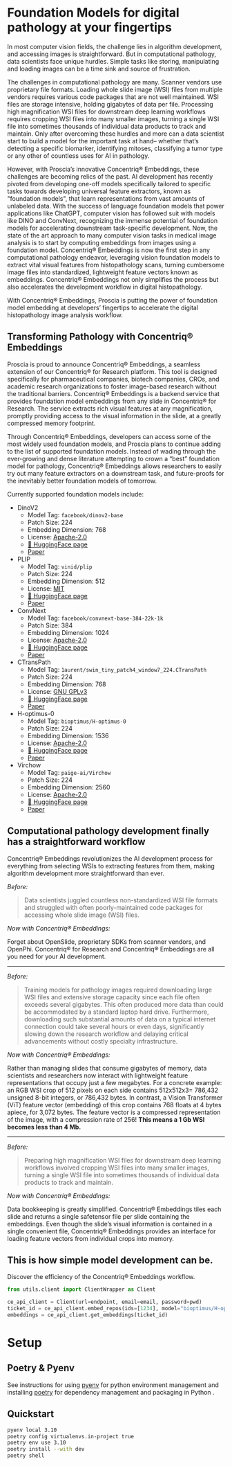 # Foundation Models for digital pathology at your fingertips

In most computer vision fields, the challenge lies in algorithm development, and accessing images is straightforward. But in computational pathology, data scientists face unique hurdles. Simple tasks like storing, manipulating and loading images can be a time sink and source of frustration.

The challenges in computational pathology are many. Scanner vendors use proprietary file formats. Loading whole slide image (WSI) files from multiple vendors requires various code packages that are not well maintained. WSI files are storage intensive, holding gigabytes of data per file. Processing high magnification WSI files for downstream deep learning workflows requires cropping WSI files into many smaller images, turning a single WSI file into sometimes thousands of individual data products to track and maintain. Only after overcoming these hurdles and more can a data scientist start to build a model for the important task at hand– whether that’s detecting a specific biomarker, identifying mitoses, classifying a tumor type or any other of countless uses for AI in pathology.

However, with Proscia’s innovative Concentriq® Embeddings, these challenges are becoming relics of the past. AI development has recently pivoted from developing one-off models specifically tailored to specific tasks towards developing universal feature extractors, known as "foundation models", that learn representations from vast amounts of unlabeled data. With the success of language foundation models that power applications like ChatGPT, computer vision has followed suit with models like DINO and ConvNext, recognizing the immense potential of foundation models for accelerating downstream task-specific development. Now, the state of the art approach to many computer vision tasks in medical image analysis is to start by computing embeddings from images using a foundation model. Concentriq® Embeddings is now the first step in any computational pathology endeavor, leveraging vision foundation models to extract vital visual features from histopathology scans, turning cumbersome image files into standardized, lightweight feature vectors known as embeddings. Concentriq® Embeddings not only simplifies the process but also accelerates the development workflow in digital histopathology.

With Concentriq® Embeddings, Proscia is putting the power of foundation model embedding at developers’ fingertips to accelerate the digital histopathology image analysis workflow.

## Transforming Pathology with Concentriq® Embeddings

Proscia is proud to announce Concentriq® Embeddings, a seamless extension of our Concentriq® for Research platform. This tool is designed specifically for pharmaceutical companies, biotech companies, CROs, and academic research organizations to foster image-based research without the traditional barriers.
Concentriq® Embeddings is a backend service that provides foundation model embeddings from any slide in Concentriq® for Research. The service extracts rich visual features at any magnification, promptly providing access to the visual information in the slide, at a greatly compressed memory footprint.

Through Concentriq® Embeddings, developers can access some of the most widely used foundation models, and Proscia plans to continue adding to the list of supported foundation models. Instead of wading through the ever-growing and dense literature attempting to crown a “best” foundation model for pathology, Concentriq® Embeddings allows researchers to easily try out many feature extractors on a downstream task, and future-proofs for the inevitably better foundation models of tomorrow.

Currently supported foundation models include:

- DinoV2
  - Model Tag: `facebook/dinov2-base`
  - Patch Size: 224
  - Embedding Dimension: 768
  - License: [Apache-2.0](https://choosealicense.com/licenses/apache-2.0/)
  - [🤗 HuggingFace page](https://huggingface.co/facebook/dinov2-base)
  - [Paper](https://arxiv.org/abs/2304.07193)
- PLIP
  - Model Tag: `vinid/plip`
  - Patch Size: 224
  - Embedding Dimension: 512
  - License: [MIT](https://choosealicense.com/licenses/mit/)
  - [🤗 HuggingFace page](https://huggingface.co/vinid/plip)
  - [Paper](https://www.nature.com/articles/s41591-023-02504-3)
- ConvNext
  - Model Tag: `facebook/convnext-base-384-22k-1k`
  - Patch Size: 384
  - Embedding Dimension: 1024
  - License: [Apache-2.0](https://choosealicense.com/licenses/apache-2.0/)
  - [🤗 HuggingFace page](https://huggingface.co/facebook/convnext-base-384-22k-1k)
  - [Paper](https://arxiv.org/abs/2201.03545)
- CTransPath
  - Model Tag: `1aurent/swin_tiny_patch4_window7_224.CTransPath`
  - Patch Size: 224
  - Embedding Dimension: 768
  - License: [GNU GPLv3](https://choosealicense.com/licenses/gpl-3.0/)
  - [🤗 HuggingFace page](https://huggingface.co/1aurent/swin_tiny_patch4_window7_224.CTransPath)
  - [Paper](https://www.sciencedirect.com/science/article/pii/S1361841522002043)
- H-optimus-0
  - Model Tag: `bioptimus/H-optimus-0`
  - Patch Size: 224
  - Embedding Dimension: 1536
  - License: [Apache-2.0](https://choosealicense.com/licenses/apache-2.0/)
  - [🤗 HuggingFace page](https://huggingface.co/bioptimus/H-optimus-0)
  - [Paper](https://github.com/bioptimus/releases/tree/main/models/h-optimus/v0)
- Virchow
  - Model Tag: `paige-ai/Virchow`
  - Patch Size: 224
  - Embedding Dimension: 2560
  - License: [Apache-2.0](https://choosealicense.com/licenses/apache-2.0/)
  - [🤗 HuggingFace page](https://huggingface.co/paige-ai/Virchow)
  - [Paper](https://arxiv.org/abs/2309.07778)

## Computational pathology development finally has a straightforward workflow

Concentriq® Embeddings revolutionizes the AI development process for everything from selecting WSIs to extracting features from them, making algorithm development more straightforward than ever.

_Before:_

> Data scientists juggled countless non-standardized WSI file formats and struggled with often poorly-maintained code packages for accessing whole slide image (WSI) files.

_Now with Concentriq® Embeddings:_

Forget about OpenSlide, proprietary SDKs from scanner vendors, and OpenPhi. Concentriq® for Research and Concentriq® Embeddings are all you need for your AI development.

---

_Before:_

> Training models for pathology images required downloading large WSI files and extensive storage capacity since each file often exceeds several gigabytes. This often produced more data than could be accommodated by a standard laptop hard drive. Furthermore, downloading such substantial amounts of data on a typical internet connection could take several hours or even days, significantly slowing down the research workflow and delaying critical advancements without costly specialty infrastructure.

_Now with Concentriq® Embeddings:_

Rather than managing slides that consume gigabytes of memory, data scientists and researchers now interact with lightweight feature representations that occupy just a few megabytes. For a concrete example: an RGB WSI crop of 512 pixels on each side contains 512x512x3= 786,432 unsigned 8-bit integers, or 786,432 bytes. In contrast, a Vision Transformer (ViT) feature vector (embedding) of this crop contains 768 floats at 4 bytes apiece, for 3,072 bytes. The feature vector is a compressed representation of the image, with a compression rate of 256! **This means a 1 Gb WSI becomes less than 4 Mb.**

---

_Before:_

> Preparing high magnification WSI files for downstream deep learning workflows involved cropping WSI files into many smaller images, turning a single WSI file into sometimes thousands of individual data products to track and maintain.

_Now with Concentriq® Embeddings:_

Data bookkeeping is greatly simplified. Concentriq® Embeddings tiles each slide and returns a single safetensor file per slide containing the embeddings. Even though the slide’s visual information is contained in a single convenient file, Concentriq® Embeddings provides an interface for loading feature vectors from individual crops into memory.

## This is how simple model development can be.

Discover the efficiency of the Concentriq® Embeddings workflow.

```python
from utils.client import ClientWrapper as Client

ce_api_client = Client(url=endpoint, email=email, password=pwd)
ticket_id = ce_api_client.embed_repos(ids=[1234], model="bioptimus/H-optimus-0", mpp=1)
embeddings = ce_api_client.get_embeddings(ticket_id)
```

# Setup

## Poetry & Pyenv

See instructions for using [pyenv](https://github.com/pyenv/pyenv-installer) for python environment management and installing [poetry](https://python-poetry.org/docs/) for dependency management and packaging in Python .

## Quickstart

```bash
pyenv local 3.10
poetry config virtualenvs.in-project true
poetry env use 3.10
poetry install --with dev
poetry shell
```
